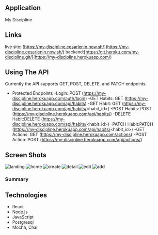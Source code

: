## Application
My Discipline

## Links
live site: [https://my-discipline.cesarlenin.now.sh/](https://my-discipline.cesarlenin.now.sh/)
backend:[https://git.heroku.com/my-discipline.git/](https://my-discipline.herokuapp.com/)

## Using The API
Currently the API supports GET, POST, DELETE, and PATCH endpoints.

- Protected Endpoints
    -Login: POST (https://my-discipline.herokuapp.com/auth/login)
    -GET Habits: GET (https://my-discipline.herokuapp.com/api/habits)
    -GET Habit: GET (https://my-discipline.herokuapp.com/api/habits/<habit_id>)
    -POST Habits: POST (https://my-discipline.herokuapp.com/api/habits/)
    -DELETE Habit:DELETE (https://my-discipline.herokuapp.com/api/habits/<habit_id>)
    -PATCH Habit:PATCH (https://my-discipline.herokuapp.com/api/habits/<habit_id>)
    -GET Actions: GET (https://my-discipline.herokuapp.com/actions)
    -POST Action: POST (https://my-discipline.herokuapp.com/api/actions/)

## Screen Shots
![landing](images/landing.png)
![home](images/home.png)
![create](images/create.png)
![detail](images/detail.png)
![edit](images/edit.png)
![add](images/add.png)

### Summary


## Technologies
  - React
  - Node.js
  - JavaScript
  - Postgresql 
  - Mocha, Chai

